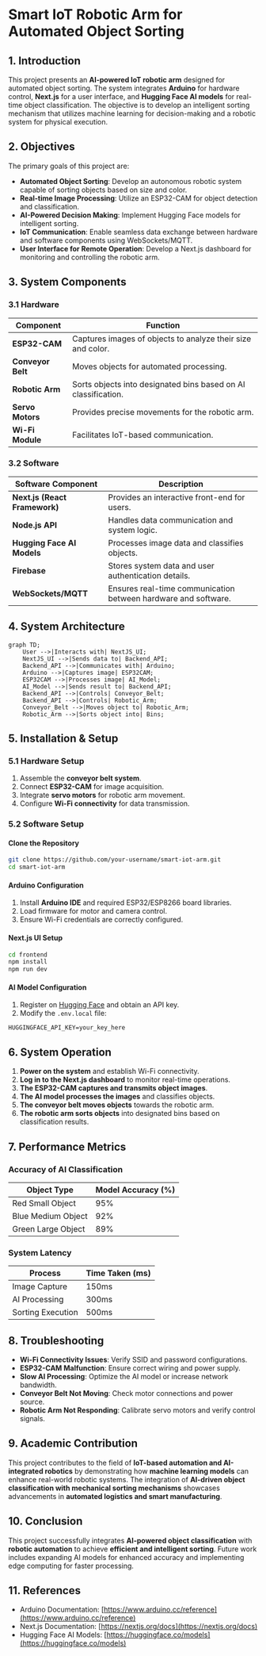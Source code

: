 # Smart IoT Robotic Arm for Automated Object Sorting

## 1. Introduction
This project presents an **AI-powered IoT robotic arm** designed for automated object sorting. The system integrates **Arduino** for hardware control, **Next.js** for a user interface, and **Hugging Face AI models** for real-time object classification. The objective is to develop an intelligent sorting mechanism that utilizes machine learning for decision-making and a robotic system for physical execution.

## 2. Objectives
The primary goals of this project are:
- **Automated Object Sorting**: Develop an autonomous robotic system capable of sorting objects based on size and color.
- **Real-time Image Processing**: Utilize an ESP32-CAM for object detection and classification.
- **AI-Powered Decision Making**: Implement Hugging Face models for intelligent sorting.
- **IoT Communication**: Enable seamless data exchange between hardware and software components using WebSockets/MQTT.
- **User Interface for Remote Operation**: Develop a Next.js dashboard for monitoring and controlling the robotic arm.

## 3. System Components
### **3.1 Hardware**
| Component         | Function |
|------------------|----------|
| **ESP32-CAM**    | Captures images of objects to analyze their size and color. |
| **Conveyor Belt**| Moves objects for automated processing. |
| **Robotic Arm**  | Sorts objects into designated bins based on AI classification. |
| **Servo Motors** | Provides precise movements for the robotic arm. |
| **Wi-Fi Module** | Facilitates IoT-based communication. |

### **3.2 Software**
| Software Component   | Description |
|---------------------|-------------|
| **Next.js (React Framework)** | Provides an interactive front-end for users. |
| **Node.js API** | Handles data communication and system logic. |
| **Hugging Face AI Models** | Processes image data and classifies objects. |
| **Firebase** | Stores system data and user authentication details. |
| **WebSockets/MQTT** | Ensures real-time communication between hardware and software. |

## 4. System Architecture
```mermaid
graph TD;
    User -->|Interacts with| NextJS_UI;
    NextJS_UI -->|Sends data to| Backend_API;
    Backend_API -->|Communicates with| Arduino;
    Arduino -->|Captures image| ESP32CAM;
    ESP32CAM -->|Processes image| AI_Model;
    AI_Model -->|Sends result to| Backend_API;
    Backend_API -->|Controls| Conveyor_Belt;
    Backend_API -->|Controls| Robotic_Arm;
    Conveyor_Belt -->|Moves object to| Robotic_Arm;
    Robotic_Arm -->|Sorts object into| Bins;
```

## 5. Installation & Setup
### **5.1 Hardware Setup**
1. Assemble the **conveyor belt system**.
2. Connect **ESP32-CAM** for image acquisition.
3. Integrate **servo motors** for robotic arm movement.
4. Configure **Wi-Fi connectivity** for data transmission.

### **5.2 Software Setup**
#### **Clone the Repository**
```sh
git clone https://github.com/your-username/smart-iot-arm.git
cd smart-iot-arm
```
#### **Arduino Configuration**
1. Install **Arduino IDE** and required ESP32/ESP8266 board libraries.
2. Load firmware for motor and camera control.
3. Ensure Wi-Fi credentials are correctly configured.

#### **Next.js UI Setup**
```sh
cd frontend
npm install
npm run dev
```
#### **AI Model Configuration**
1. Register on [Hugging Face](https://huggingface.co/) and obtain an API key.
2. Modify the `.env.local` file:
```env
HUGGINGFACE_API_KEY=your_key_here
```

## 6. System Operation
1. **Power on the system** and establish Wi-Fi connectivity.
2. **Log in to the Next.js dashboard** to monitor real-time operations.
3. **The ESP32-CAM captures and transmits object images**.
4. **The AI model processes the images** and classifies objects.
5. **The conveyor belt moves objects** towards the robotic arm.
6. **The robotic arm sorts objects** into designated bins based on classification results.

## 7. Performance Metrics
### **Accuracy of AI Classification**
| Object Type | Model Accuracy (%) |
|------------|------------------|
| Red Small Object | 95% |
| Blue Medium Object | 92% |
| Green Large Object | 89% |

### **System Latency**
| Process | Time Taken (ms) |
|---------|---------------|
| Image Capture | 150ms |
| AI Processing | 300ms |
| Sorting Execution | 500ms |

## 8. Troubleshooting
- **Wi-Fi Connectivity Issues**: Verify SSID and password configurations.
- **ESP32-CAM Malfunction**: Ensure correct wiring and power supply.
- **Slow AI Processing**: Optimize the AI model or increase network bandwidth.
- **Conveyor Belt Not Moving**: Check motor connections and power source.
- **Robotic Arm Not Responding**: Calibrate servo motors and verify control signals.

## 9. Academic Contribution
This project contributes to the field of **IoT-based automation and AI-integrated robotics** by demonstrating how **machine learning models** can enhance real-world robotic systems. The integration of **AI-driven object classification with mechanical sorting mechanisms** showcases advancements in **automated logistics and smart manufacturing**.

## 10. Conclusion
This project successfully integrates **AI-powered object classification** with **robotic automation** to achieve **efficient and intelligent sorting**. Future work includes expanding AI models for enhanced accuracy and implementing edge computing for faster processing.

## 11. References
- Arduino Documentation: [https://www.arduino.cc/reference](https://www.arduino.cc/reference)
- Next.js Documentation: [https://nextjs.org/docs](https://nextjs.org/docs)
- Hugging Face AI Models: [https://huggingface.co/models](https://huggingface.co/models)

